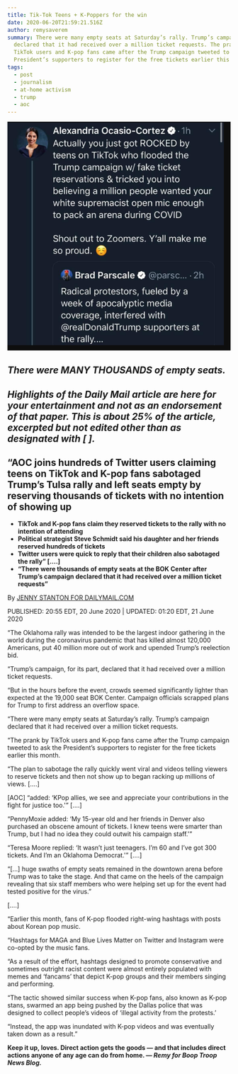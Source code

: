 ```yaml
---
title: Tik-Tok Teens + K-Poppers for the win
date: 2020-06-20T21:59:21.516Z
author: remysaverem
summary: There were many empty seats at Saturday’s rally. Trump’s campaign
  declared that it had received over a million ticket requests. The prank by
  TikTok users and K-pop fans came after the Trump campaign tweeted to ask the
  President’s supporters to register for the free tickets earlier this month...
tags:
  - post
  - journalism
  - at-home activism
  - trump
  - aoc
---
```

![tiktok](/static/img/tiktok-1-.png)

## ***There were MANY THOUSANDS of empty seats.***

## ***Highlights of the Daily Mail article are here for your entertainment and not as an endorsement of that paper. This is about 25% of the article, excerpted but not edited other than as designated with \[ ].***

## “AOC joins hundreds of Twitter users claiming teens on TikTok and K-pop fans sabotaged Trump’s Tulsa rally and left seats empty by reserving thousands of tickets with no intention of showing up

* **TikTok and K-pop fans claim they reserved tickets to the rally with no intention of attending**
* **Political strategist Steve Schmidt said his daughter and her friends reserved hundreds of tickets**
* **Twitter users were quick to reply that their children also sabotaged the rally” \[….]**
* **“There were thousands of empty seats at the BOK Center after Trump’s campaign declared that it had received over a million ticket requests”**

By [JENNY STANTON FOR DAILYMAIL.COM](https://www.dailymail.co.uk/home/search.html?s=&authornamef=Jenny+Stanton+For+Dailymail.com)

PUBLISHED: 20:55 EDT, 20 June 2020 | UPDATED: 01:20 EDT, 21 June 2020

“The Oklahoma rally was intended to be the largest indoor gathering in the world during the coronavirus pandemic that has killed almost 120,000 Americans, put 40 million more out of work and upended Trump’s reelection bid.

“Trump’s campaign, for its part, declared that it had received over a million ticket requests.

“But in the hours before the event, crowds seemed significantly lighter than expected at the 19,000 seat BOK Center. Campaign officials scrapped plans for Trump to first address an overflow space.

“There were many empty seats at Saturday’s rally. Trump’s campaign declared that it had received over a million ticket requests.

“The prank by TikTok users and K-pop fans came after the Trump campaign tweeted to ask the President’s supporters to register for the free tickets earlier this month.

“The plan to sabotage the rally quickly went viral and videos telling viewers to reserve tickets and then not show up to began racking up millions of views. \[….]

\[AOC] “added: ‘KPop allies, we see and appreciate your contributions in the fight for justice too.'” \[….]

“PennyMoxie added: ‘My 15-year old and her friends in Denver also purchased an obscene amount of tickets. I knew teens were smarter than Trump, but I had no idea they could outwit his campaign staff.'”

“Teresa Moore replied: ‘It wasn’t just teenagers. I’m 60 and I’ve got 300 tickets. And I’m an Oklahoma Democrat.'” \[….]

“\[…] huge swaths of empty seats remained in the downtown arena before Trump was to take the stage. And that came on the heels of the campaign revealing that six staff members who were helping set up for the event had tested positive for the virus.”

\[….]

“Earlier this month, fans of K-pop flooded right-wing hashtags with posts about Korean pop music.

“Hashtags for MAGA and Blue Lives Matter on Twitter and Instagram were co-opted by the music fans.

“As a result of the effort, hashtags designed to promote conservative and sometimes outright racist content were almost entirely populated with memes and ‘fancams’ that depict K-pop groups and their members singing and performing.

“The tactic showed similar success when K-pop fans, also known as K-pop stans, swarmed an app being pushed by the Dallas police that was designed to collect people’s videos of ‘illegal activity from the protests.’

“Instead, the app was inundated with K-pop videos and was eventually taken down as a result.”

**Keep it up, loves. Direct action gets the goods — and that includes direct actions anyone of any age can do from home. — *Remy for Boop Troop News Blog.***

<!--EndFragment-->